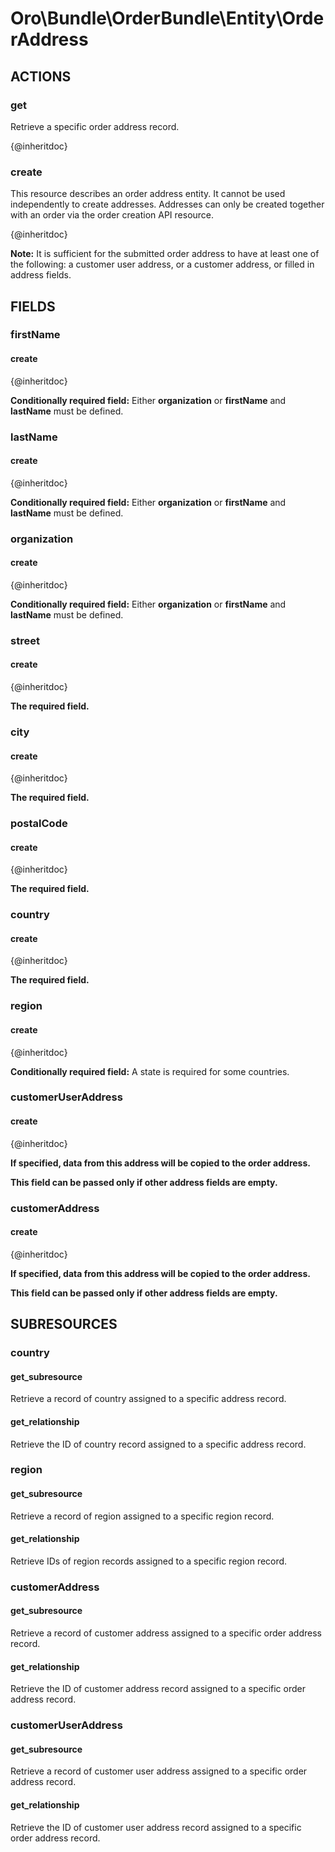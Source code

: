 # Oro\Bundle\OrderBundle\Entity\OrderAddress

## ACTIONS

### get

Retrieve a specific order address record.

{@inheritdoc}

### create

This resource describes an order address entity. It cannot be used independently to create addresses.
Addresses can only be created together with an order via the order creation API resource.

{@inheritdoc}

**Note:**
It is sufficient for the submitted order address to have at least one of the following:
a customer user address, or a customer address, or filled in address fields.

## FIELDS

### firstName

#### create

{@inheritdoc}

**Conditionally required field:**
Either **organization** or **firstName** and **lastName** must be defined.

### lastName

#### create

{@inheritdoc}

**Conditionally required field:**
Either **organization** or **firstName** and **lastName** must be defined.

### organization

#### create

{@inheritdoc}

**Conditionally required field:**
Either **organization** or **firstName** and **lastName** must be defined.

### street

#### create

{@inheritdoc}

**The required field.**

### city

#### create

{@inheritdoc}

**The required field.**

### postalCode

#### create

{@inheritdoc}

**The required field.**

### country

#### create

{@inheritdoc}

**The required field.**

### region

#### create

{@inheritdoc}

**Conditionally required field:**
A state is required for some countries.

### customerUserAddress

#### create

{@inheritdoc}

**If specified, data from this address will be copied to the order address.** 

**This field can be passed only if other address fields are empty.**

### customerAddress

#### create

{@inheritdoc}

**If specified, data from this address will be copied to the order address.** 

**This field can be passed only if other address fields are empty.**

## SUBRESOURCES

### country

#### get_subresource

Retrieve a record of country assigned to a specific address record.

#### get_relationship

Retrieve the ID of country record assigned to a specific address record.

### region

#### get_subresource

Retrieve a record of region assigned to a specific region record.

#### get_relationship

Retrieve IDs of region records assigned to a specific region record.

### customerAddress

#### get_subresource

Retrieve a record of customer address assigned to a specific order address record.

#### get_relationship

Retrieve the ID of customer address record assigned to a specific order address record.

### customerUserAddress

#### get_subresource

Retrieve a record of customer user address assigned to a specific order address record.

#### get_relationship

Retrieve the ID of customer user address record assigned to a specific order address record.
